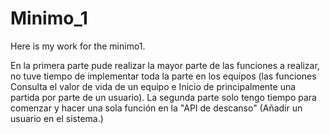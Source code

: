 # Minimo_1
Here is my work for the minimo1.

En la primera parte pude realizar la mayor parte de las funciones a realizar, no tuve tiempo de implementar toda la parte en los equipos (las funciones Consulta el valor
de vida de un equipo e Inicio de principalmente una partida por parte de un usuario). La segunda parte solo tengo tiempo para comenzar y hacer una sola función en la 
"API de descanso" (Añadir un usuario en el sistema.)
